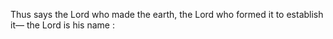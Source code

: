 Thus says the Lord who made the earth, the Lord who formed it to establish it— the Lord is his name :
